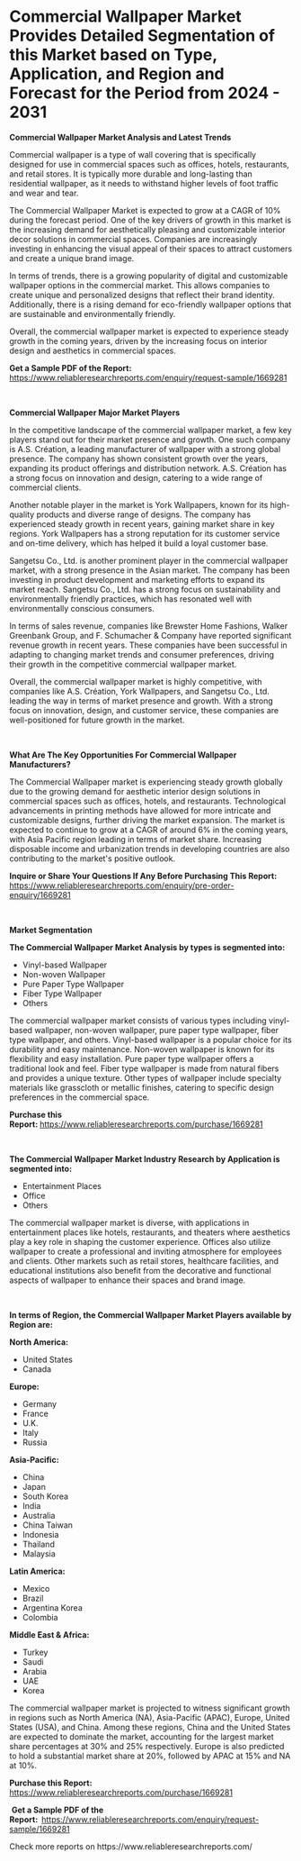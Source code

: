 <p><h1>Commercial Wallpaper Market Provides Detailed Segmentation of this Market based on Type, Application, and Region and Forecast for the Period from 2024 - 2031</h1></p><p><strong>Commercial Wallpaper Market Analysis and Latest Trends</strong></p>
<p><p>Commercial wallpaper is a type of wall covering that is specifically designed for use in commercial spaces such as offices, hotels, restaurants, and retail stores. It is typically more durable and long-lasting than residential wallpaper, as it needs to withstand higher levels of foot traffic and wear and tear.</p><p>The Commercial Wallpaper Market is expected to grow at a CAGR of 10% during the forecast period. One of the key drivers of growth in this market is the increasing demand for aesthetically pleasing and customizable interior decor solutions in commercial spaces. Companies are increasingly investing in enhancing the visual appeal of their spaces to attract customers and create a unique brand image.</p><p>In terms of trends, there is a growing popularity of digital and customizable wallpaper options in the commercial market. This allows companies to create unique and personalized designs that reflect their brand identity. Additionally, there is a rising demand for eco-friendly wallpaper options that are sustainable and environmentally friendly.</p><p>Overall, the commercial wallpaper market is expected to experience steady growth in the coming years, driven by the increasing focus on interior design and aesthetics in commercial spaces.</p></p>
<p><strong>Get a Sample PDF of the Report:&nbsp;</strong> <a href="https://www.reliableresearchreports.com/enquiry/request-sample/1669281">https://www.reliableresearchreports.com/enquiry/request-sample/1669281</a></p>
<p>&nbsp;</p>
<p><strong>Commercial Wallpaper Major Market Players</strong></p>
<p><p>In the competitive landscape of the commercial wallpaper market, a few key players stand out for their market presence and growth. One such company is A.S. Création, a leading manufacturer of wallpaper with a strong global presence. The company has shown consistent growth over the years, expanding its product offerings and distribution network. A.S. Création has a strong focus on innovation and design, catering to a wide range of commercial clients.</p><p>Another notable player in the market is York Wallpapers, known for its high-quality products and diverse range of designs. The company has experienced steady growth in recent years, gaining market share in key regions. York Wallpapers has a strong reputation for its customer service and on-time delivery, which has helped it build a loyal customer base.</p><p>Sangetsu Co., Ltd. is another prominent player in the commercial wallpaper market, with a strong presence in the Asian market. The company has been investing in product development and marketing efforts to expand its market reach. Sangetsu Co., Ltd. has a strong focus on sustainability and environmentally friendly practices, which has resonated well with environmentally conscious consumers.</p><p>In terms of sales revenue, companies like Brewster Home Fashions, Walker Greenbank Group, and F. Schumacher & Company have reported significant revenue growth in recent years. These companies have been successful in adapting to changing market trends and consumer preferences, driving their growth in the competitive commercial wallpaper market.</p><p>Overall, the commercial wallpaper market is highly competitive, with companies like A.S. Création, York Wallpapers, and Sangetsu Co., Ltd. leading the way in terms of market presence and growth. With a strong focus on innovation, design, and customer service, these companies are well-positioned for future growth in the market.</p></p>
<p>&nbsp;</p>
<p><strong>What Are The Key Opportunities For Commercial Wallpaper Manufacturers?</strong></p>
<p><p>The Commercial Wallpaper market is experiencing steady growth globally due to the growing demand for aesthetic interior design solutions in commercial spaces such as offices, hotels, and restaurants. Technological advancements in printing methods have allowed for more intricate and customizable designs, further driving the market expansion. The market is expected to continue to grow at a CAGR of around 6% in the coming years, with Asia Pacific region leading in terms of market share. Increasing disposable income and urbanization trends in developing countries are also contributing to the market's positive outlook.</p></p>
<p><strong>Inquire or Share Your Questions If Any Before Purchasing This Report:</strong> <a href="https://www.reliableresearchreports.com/enquiry/pre-order-enquiry/1669281">https://www.reliableresearchreports.com/enquiry/pre-order-enquiry/1669281</a></p>
<p>&nbsp;</p>
<p><strong>Market Segmentation</strong></p>
<p><strong>The Commercial Wallpaper Market Analysis by types is segmented into:</strong></p>
<p><ul><li>Vinyl-based Wallpaper</li><li>Non-woven Wallpaper</li><li>Pure Paper Type Wallpaper</li><li>Fiber Type Wallpaper</li><li>Others</li></ul></p>
<p><p>The commercial wallpaper market consists of various types including vinyl-based wallpaper, non-woven wallpaper, pure paper type wallpaper, fiber type wallpaper, and others. Vinyl-based wallpaper is a popular choice for its durability and easy maintenance. Non-woven wallpaper is known for its flexibility and easy installation. Pure paper type wallpaper offers a traditional look and feel. Fiber type wallpaper is made from natural fibers and provides a unique texture. Other types of wallpaper include specialty materials like grasscloth or metallic finishes, catering to specific design preferences in the commercial space.</p></p>
<p><strong>Purchase this Report:&nbsp;</strong><a href="https://www.reliableresearchreports.com/purchase/1669281">https://www.reliableresearchreports.com/purchase/1669281</a></p>
<p>&nbsp;</p>
<p><strong>The Commercial Wallpaper Market Industry Research by Application is segmented into:</strong></p>
<p><ul><li>Entertainment Places</li><li>Office</li><li>Others</li></ul></p>
<p><p>The commercial wallpaper market is diverse, with applications in entertainment places like hotels, restaurants, and theaters where aesthetics play a key role in shaping the customer experience. Offices also utilize wallpaper to create a professional and inviting atmosphere for employees and clients. Other markets such as retail stores, healthcare facilities, and educational institutions also benefit from the decorative and functional aspects of wallpaper to enhance their spaces and brand image.</p></p>
<p>&nbsp;</p>
<p><strong>In terms of Region, the Commercial Wallpaper Market Players available by Region are:</strong></p>
<p>
    <p> <strong> North America: </strong>
        <ul>
            <li>United States</li>
            <li>Canada</li>
        </ul>
        </p> 
    <p> <strong> Europe: </strong>
        <ul>
            <li>Germany</li>
            <li>France</li>
            <li>U.K.</li>
            <li>Italy</li>
            <li>Russia</li>
        </ul>
        </p> 
    <p> <strong> Asia-Pacific: </strong>
        <ul>
            <li>China</li>
            <li>Japan</li>
            <li>South Korea</li>
            <li>India</li>
            <li>Australia</li>
            <li>China Taiwan</li>
            <li>Indonesia</li>
            <li>Thailand</li>
            <li>Malaysia</li>
        </ul>
        </p> 
    <p> <strong> Latin America: </strong>
        <ul>
            <li>Mexico</li>
            <li>Brazil</li>
            <li>Argentina Korea</li>
            <li>Colombia</li>
        </ul>
        </p> 
    <p> <strong> Middle East & Africa: </strong>
        <ul>
            <li>Turkey</li>
            <li>Saudi</li>
            <li>Arabia</li>
            <li>UAE</li>
            <li>Korea</li>
        </ul>
    </p>
    </p>
<p><p>The commercial wallpaper market is projected to witness significant growth in regions such as North America (NA), Asia-Pacific (APAC), Europe, United States (USA), and China. Among these regions, China and the United States are expected to dominate the market, accounting for the largest market share percentages at 30% and 25% respectively. Europe is also predicted to hold a substantial market share at 20%, followed by APAC at 15% and NA at 10%.</p></p>
<p><strong>Purchase this Report: </strong><a href="https://www.reliableresearchreports.com/purchase/1669281">https://www.reliableresearchreports.com/purchase/1669281</a></p>
<p>&nbsp;<strong>Get a Sample PDF of the Report:&nbsp;&nbsp;</strong><a href="https://www.reliableresearchreports.com/enquiry/request-sample/1669281">https://www.reliableresearchreports.com/enquiry/request-sample/1669281</a></p>
<p><strong></strong></p>
<p>Check more reports on https://www.reliableresearchreports.com/</p>